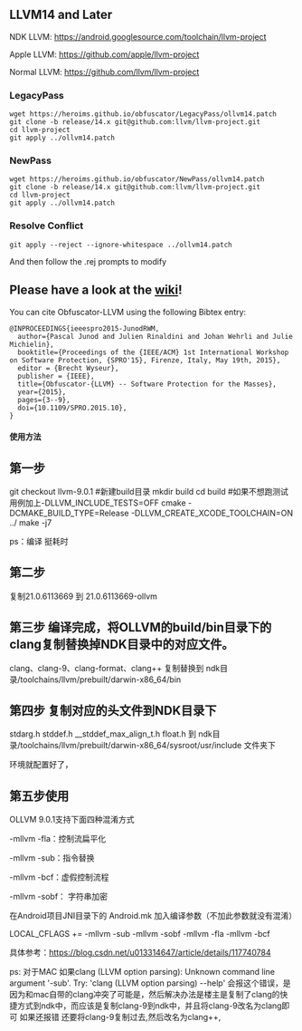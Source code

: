 
## LLVM14 and Later
NDK LLVM: https://android.googlesource.com/toolchain/llvm-project

Apple LLVM: https://github.com/apple/llvm-project

Normal LLVM: https://github.com/llvm/llvm-project

### LegacyPass
```
wget https://heroims.github.io/obfuscator/LegacyPass/ollvm14.patch
git clone -b release/14.x git@github.com:llvm/llvm-project.git
cd llvm-project
git apply ../ollvm14.patch
```
### NewPass
```
wget https://heroims.github.io/obfuscator/NewPass/ollvm14.patch
git clone -b release/14.x git@github.com:llvm/llvm-project.git
cd llvm-project
git apply ../ollvm14.patch
```
### Resolve Conflict
```
git apply --reject --ignore-whitespace ../ollvm14.patch
```
And then follow the .rej prompts to modify

## Please have a look at the [wiki](https://github.com/heroims/obfuscator/wiki)!

You can cite Obfuscator-LLVM using the following Bibtex entry:

```
@INPROCEEDINGS{ieeespro2015-JunodRWM,
  author={Pascal Junod and Julien Rinaldini and Johan Wehrli and Julie Michielin},
  booktitle={Proceedings of the {IEEE/ACM} 1st International Workshop on Software Protection, {SPRO'15}, Firenze, Italy, May 19th, 2015},
  editor = {Brecht Wyseur},
  publisher = {IEEE},
  title={Obfuscator-{LLVM} -- Software Protection for the Masses},
  year={2015},
  pages={3--9},
  doi={10.1109/SPRO.2015.10},
}
```


#### 使用方法

## 第一步
git checkout llvm-9.0.1
#新建build目录
mkdir build
cd build
#如果不想跑测试用例加上-DLLVM_INCLUDE_TESTS=OFF 
cmake -DCMAKE_BUILD_TYPE=Release -DLLVM_CREATE_XCODE_TOOLCHAIN=ON ../
make -j7

ps：编译 挺耗时

## 第二步
复制21.0.6113669 到 21.0.6113669-ollvm 

## 第三步 编译完成，将OLLVM的build/bin目录下的clang复制替换掉NDK目录中的对应文件。
   clang、clang-9、clang-format、clang++
复制替换到 ndk目录/toolchains/llvm/prebuilt/darwin-x86_64/bin

## 第四步  复制对应的头文件到NDK目录下
stdarg.h
stddef.h
__stddef_max_align_t.h
float.h
到 ndk目录/toolchains/llvm/prebuilt/darwin-x86_64/sysroot/usr/include 文件夹下

环境就配置好了，
## 第五步使用
OLLVM 9.0.1支持下面四种混淆方式

-mllvm -fla：控制流扁平化

-mllvm -sub：指令替换

-mllvm -bcf：虚假控制流程

-mllvm -sobf： 字符串加密

在Android项目JNI目录下的 Android.mk 加入编译参数（不加此参数就没有混淆）

LOCAL_CFLAGS   += -mllvm -sub -mllvm -sobf -mllvm -fla -mllvm -bcf



具体参考：https://blog.csdn.net/u013314647/article/details/117740784

ps:
对于MAC 如果clang (LLVM option parsing): Unknown command line argument '-sub'. Try: 'clang (LLVM option parsing) --help'
会报这个错误，是因为和mac自带的clang冲突了可能是，然后解决办法是楼主是复制了clang的快捷方式到ndk中，而应该是复制clang-9到ndk中，并且将clang-9改名为clang即可
如果还报错
还要将clang-9复制过去,然后改名为clang++,


